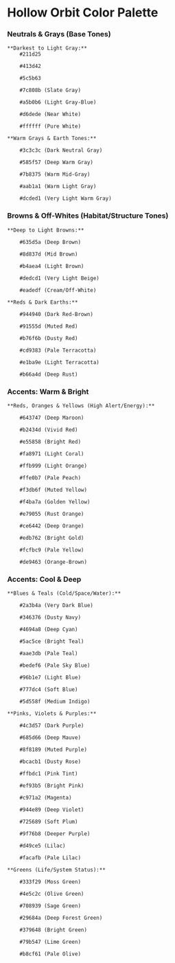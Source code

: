 # Hollow Orbit Color Palette

### Neutrals & Grays (Base Tones)

    **Darkest to Light Gray:**
        #211d25

        #413d42

        #5c5b63

        #7c808b (Slate Gray)

        #a5b0b6 (Light Gray-Blue)

        #d6dede (Near White)

        #ffffff (Pure White)

    **Warm Grays & Earth Tones:**

        #3c3c3c (Dark Neutral Gray)

        #585f57 (Deep Warm Gray)

        #7b8375 (Warm Mid-Gray)

        #aab1a1 (Warm Light Gray)

        #dcded1 (Very Light Warm Gray)

### Browns & Off-Whites (Habitat/Structure Tones)

    **Deep to Light Browns:**

        #635d5a (Deep Brown)

        #8d837d (Mid Brown)

        #b4aea4 (Light Brown)

        #dedcd1 (Very Light Beige)

        #eadedf (Cream/Off-White)

    **Reds & Dark Earths:**

        #944940 (Dark Red-Brown)

        #91555d (Muted Red)

        #b76f6b (Dusty Red)

        #cd9383 (Pale Terracotta)

        #e1ba9e (Light Terracotta)

        #b66a4d (Deep Rust)

### Accents: Warm & Bright

    **Reds, Oranges & Yellows (High Alert/Energy):**

        #643747 (Deep Maroon)

        #b2434d (Vivid Red)

        #e55858 (Bright Red)

        #fa8971 (Light Coral)

        #ffb999 (Light Orange)

        #ffe0b7 (Pale Peach)

        #f3db6f (Muted Yellow)

        #f4ba7a (Golden Yellow)

        #e79055 (Rust Orange)

        #ce6442 (Deep Orange)

        #edb762 (Bright Gold)

        #fcfbc9 (Pale Yellow)

        #de9463 (Orange-Brown)

### Accents: Cool & Deep

    **Blues & Teals (Cold/Space/Water):**

        #2a3b4a (Very Dark Blue)

        #346376 (Dusty Navy)

        #4694a8 (Deep Cyan)

        #5ac5ce (Bright Teal)

        #aae3db (Pale Teal)

        #bedef6 (Pale Sky Blue)

        #96b1e7 (Light Blue)

        #777dc4 (Soft Blue)

        #5d558f (Medium Indigo)

    **Pinks, Violets & Purples:**

        #4c3d57 (Dark Purple)

        #685d66 (Deep Mauve)

        #8f8189 (Muted Purple)

        #bcacb1 (Dusty Rose)

        #ffbdc1 (Pink Tint)

        #ef93b5 (Bright Pink)

        #c971a2 (Magenta)

        #944e89 (Deep Violet)

        #725689 (Soft Plum)

        #9f76b8 (Deeper Purple)

        #d49ce5 (Lilac)

        #facafb (Pale Lilac)

    **Greens (Life/System Status):**

        #333f29 (Moss Green)

        #4e5c2c (Olive Green)

        #708939 (Sage Green)

        #29684a (Deep Forest Green)

        #379648 (Bright Green)

        #79b547 (Lime Green)

        #b8cf61 (Pale Olive)

